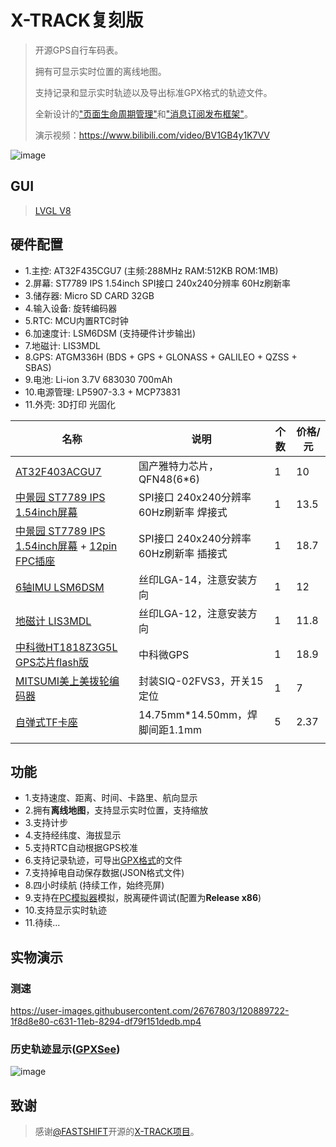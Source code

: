 # X-TRACK复刻版
> 开源GPS自行车码表。
> 
> 拥有可显示实时位置的离线地图。
> 
> 支持记录和显示实时轨迹以及导出标准GPX格式的轨迹文件。
> 
> 全新设计的["页面生命周期管理"](https://github.com/FASTSHIFT/X-TRACK/tree/main/Software/X-Track/USER/App/Utils/PageManager)和["消息订阅发布框架"](https://github.com/FASTSHIFT/X-TRACK/tree/main/Software/X-Track/USER/App/Utils/DataCenter)。
>
> 演示视频：https://www.bilibili.com/video/BV1GB4y1K7VV

![image](https://github.com/FASTSHIFT/X-TRACK/blob/main/Images/%E5%9C%B0%E5%9B%BE.jpg)

## GUI
> [LVGL V8](https://github.com/lvgl/lvgl)

## 硬件配置
* 1.主控: AT32F435CGU7 (主频:288MHz RAM:512KB ROM:1MB)
* 2.屏幕: ST7789 IPS 1.54inch SPI接口 240x240分辨率 60Hz刷新率
* 3.储存器: Micro SD CARD 32GB 
* 4.输入设备: 旋转编码器
* 5.RTC: MCU内置RTC时钟
* 6.加速度计: LSM6DSM (支持硬件计步输出)
* 7.地磁计: LIS3MDL
* 8.GPS: ATGM336H (BDS + GPS + GLONASS + GALILEO + QZSS + SBAS)
* 9.电池: Li-ion 3.7V 683030 700mAh
* 10.电源管理: LP5907-3.3 + MCP73831
* 11.外壳: 3D打印 光固化

| 名称                                                         | 说明                                    | 个数 | 价格/元 |
| ------------------------------------------------------------ | --------------------------------------- | ---- | ------- |
| [AT32F403ACGU7](https://item.taobao.com/item.htm?spm=a230r.1.14.42.21e23d645o0kTc&id=688717523590&ns=1&abbucket=4#detail) | 国产雅特力芯片，QFN48(6*6)              | 1    | 10      |
| [中景园 ST7789 IPS 1.54inch屏幕](https://item.taobao.com/item.htm?id=600467790218&ali_refid=a3_430673_1006:1151926661:N:RJwpqEZSBeef9oplU%2FG0erdQXHNUIGLMbjxUjePoUps%3D:c5e666e29cd76924d1848b0193797d52&ali_trackid=1_c5e666e29cd76924d1848b0193797d52&spm=a2e0b.20350158.31919782.1) | SPI接口 240x240分辨率 60Hz刷新率 焊接式 | 1    | 13.5    |
| [中景园 ST7789 IPS 1.54inch屏幕](https://item.taobao.com/item.htm?spm=a1z10.3-c-s.w4002-23991449512.17.1768703bH4HJ05&id=674857510309) + [12pin FPC插座](https://item.taobao.com/item.htm?spm=2013.1.0.0.6d085ccaXaBTl1&id=565131541304&scm=1007.12144.95220.42296_0_0&pvid=1c2a199b-1f2d-433a-87e7-73e39c1c54f5&utparam=%7B%22x_hestia_source%22%3A%2242296%22%2C%22x_object_type%22%3A%22item%22%2C%22x_hestia_subsource%22%3A%22default%22%2C%22x_mt%22%3A0%2C%22x_src%22%3A%2242296%22%2C%22x_pos%22%3A1%2C%22wh_pid%22%3A-1%2C%22x_pvid%22%3A%221c2a199b-1f2d-433a-87e7-73e39c1c54f5%22%2C%22scm%22%3A%221007.12144.95220.42296_0_0%22%2C%22x_object_id%22%3A565131541304%7D) | SPI接口 240x240分辨率 60Hz刷新率 插接式 | 1    | 18.7    |
| [6轴IMU LSM6DSM](https://item.taobao.com/item.htm?spm=a230r.1.14.1.5111601fNoKlFT&id=681603401815&ns=1&abbucket=1#detail) | 丝印LGA-14，注意安装方向                | 1    | 12      |
| [地磁计 LIS3MDL](https://item.taobao.com/item.htm?spm=a230r.1.14.1.313a4d8fZxrJbg&id=671364707030&ns=1&abbucket=1#detail) | 丝印LGA-12，注意安装方向                | 1    | 11.8    |
| [中科微HT1818Z3G5L GPS芯片flash版](https://item.taobao.com/item.htm?spm=a230r.1.14.27.22387a54XGjRUT&id=669752725912&ns=1&abbucket=4#detail) | 中科微GPS                               | 1    | 18.9    |
| [MITSUMI美上美拨轮编码器](https://item.taobao.com/item.htm?spm=a230r.1.14.1.2fb54f9eec557f&id=596202182869&ns=1&abbucket=4#detail) | 封装SIQ-02FVS3，开关15定位              | 1    | 7       |
| [自弹式TF卡座](https://detail.tmall.com/item.htm?ali_refid=a3_430582_1006:1104520036:N:iHEpUPPUKN1OQUgmeL6hRicPE%20jb6TeW:705b802e5b23b0509e3d23057cf767c7&ali_trackid=1_705b802e5b23b0509e3d23057cf767c7&id=20693027604&spm=a230r.1.14.1&skuId=3807453352314) | 14.75mm*14.50mm，焊脚间距1.1mm          | 5    | 2.37    |
|                                                              |                                         |      |         |



## 功能
* 1.支持速度、距离、时间、卡路里、航向显示
* 2.拥有**离线地图**，支持显示实时位置，支持缩放
* 3.支持计步
* 4.支持经纬度、海拔显示
* 5.支持RTC自动根据GPS校准
* 6.支持记录轨迹，可导出[GPX格式](https://zh.wikipedia.org/wiki/GPX)的文件
* 7.支持掉电自动保存数据(JSON格式文件)
* 8.四小时续航 (持续工作，始终亮屏)
* 9.支持在[PC模拟器](https://github.com/FASTSHIFT/X-TRACK/tree/main/Software/X-Track/Simulator)模拟，脱离硬件调试(配置为**Release x86**)
* 10.支持显示实时轨迹
* 11.待续...

## 实物演示
### 测速
https://user-images.githubusercontent.com/26767803/120889722-1f8d8e80-c631-11eb-8294-df79f151dedb.mp4

### 历史轨迹显示([GPXSee](https://github.com/tumic0/GPXSee))
![image](https://github.com/FASTSHIFT/X-TRACK/blob/main/Images/%E8%BF%90%E5%8A%A8%E8%BD%A8%E8%BF%B9.png)

## 致谢
> 感谢[@FASTSHIFT](https://github.com/FASTSHIFT)开源的[X-TRACK项目](https://github.com/FASTSHIFT/X-TRACK)。
